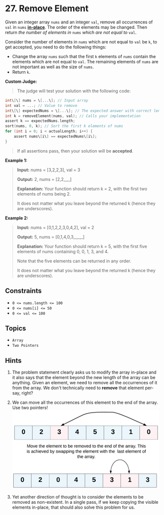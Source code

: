 # 27. Remove Element

Given an integer array `nums` and an integer `val`, remove all occurrences of `val` in `nums` [**in-place**](https://en.wikipedia.org/wiki/In-place_algorithm). The order of the elements may be changed. Then return _the number of elements in_ `nums` _which are not equal to_ `val`.

Consider the number of elements in `nums` which are not equal to `val` be `k`, to get accepted, you need to do the following things:

* Change the array `nums` such that the first `k` elements of `nums` contain the elements which are not equal to `val`. The remaining elements of `nums` are not important as well as the size of `nums`.
* Return `k`.

**Custom Judge:**

> The judge will test your solution with the following code:

```C
int\[\] nums = \[...\]; // Input array
int val = ...; // Value to remove
int\[\] expectedNums = \[...\]; // The expected answer with correct length. It is sorted with no values equaling val.
int k = removeElement(nums, val); // Calls your implementation
assert k == expectedNums.length;
sort(nums, 0, k); // Sort the first k elements of nums
for (int i = 0; i < actualLength; i++) {
    assert nums\[i\] == expectedNums\[i\];
}
```

> If all assertions pass, then your solution will be **accepted**.

**Example 1:**

> **Input:** nums = \[3,2,2,3\], val = 3
>
> **Output:** 2, nums = \[2,2,\_,\_\]
>
> **Explanation:** Your function should return k = 2, with the first two elements of nums being 2.
>
> It does not matter what you leave beyond the returned k (hence they are underscores).

**Example 2:**

> **Input:** nums = \[0,1,2,2,3,0,4,2\], val = 2
>
> **Output:** 5, nums = \[0,1,4,0,3,\_,\_,\_\]
>
> **Explanation:** Your function should return k = 5, with the first five elements of nums containing 0, 0, 1, 3, and 4.
>
> Note that the five elements can be returned in any order.
>
> It does not matter what you leave beyond the returned k (hence they are underscores).

## Constraints

* `0 <= nums.length <= 100`
* `0 <= nums[i] <= 50`
* `0 <= val <= 100`

## Topics

* `Array`
* `Two Pointers`

## Hints

1. The problem statement clearly asks us to modify the array in-place and it also says that the element beyond the new length of the array can be anything. Given an element, we need to remove all the occurrences of it from the array. We don't technically need to **remove** that element per-say, right?

2. We can move all the occurrences of this element to the end of the array. Use two pointers!
![hint_remove_element](img/27_remove_element_hint_remove_element.png)

3. Yet another direction of thought is to consider the elements to be removed as non-existent. In a single pass, if we keep copying the visible elements in-place, that should also solve this problem for us.
